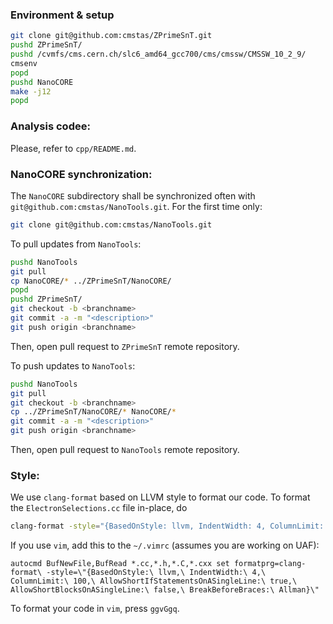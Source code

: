 ### Environment & setup
```bash
git clone git@github.com:cmstas/ZPrimeSnT.git
pushd ZPrimeSnT/
pushd /cvmfs/cms.cern.ch/slc6_amd64_gcc700/cms/cmssw/CMSSW_10_2_9/
cmsenv
popd
pushd NanoCORE
make -j12
popd
```

### Analysis codee:

Please, refer to `cpp/README.md`.

### NanoCORE synchronization:

The `NanoCORE` subdirectory shall be synchronized often with `git@github.com:cmstas/NanoTools.git`.
For the first time only:
```bash
git clone git@github.com:cmstas/NanoTools.git
```
To pull updates from `NanoTools`:
```bash
pushd NanoTools
git pull
cp NanoCORE/* ../ZPrimeSnT/NanoCORE/
popd
pushd ZPrimeSnT/
git checkout -b <branchname>
git commit -a -m "<description>"
git push origin <branchname>
```
Then, open pull request to `ZPrimeSnT` remote repository.

To push updates to `NanoTools`:
```bash
pushd NanoTools
git pull
git checkout -b <branchname>
cp ../ZPrimeSnT/NanoCORE/* NanoCORE/*
git commit -a -m "<description>"
git push origin <branchname>
```
Then, open pull request to `NanoTools` remote repository.


### Style:

We use `clang-format` based on LLVM style to format our code. To format the `ElectronSelections.cc` file in-place, do
```bash
clang-format -style="{BasedOnStyle: llvm, IndentWidth: 4, ColumnLimit: 120, AllowShortIfStatementsOnASingleLine: true, AllowShortBlocksOnASingleLine: true}" -i ElectronSelections.cc
```

If you use ```vim```, add this to the ```~/.vimrc``` (assumes you are working on UAF):
```
autocmd BufNewFile,BufRead *.cc,*.h,*.C,*.cxx set formatprg=clang-format\ -style=\"{BasedOnStyle:\ llvm,\ IndentWidth:\ 4,\ ColumnLimit:\ 100,\ AllowShortIfStatementsOnASingleLine:\ true,\ AllowShortBlocksOnASingleLine:\ false,\ BreakBeforeBraces:\ Allman}\"
```
To format your code in ```vim```, press ```ggvGgq```.

